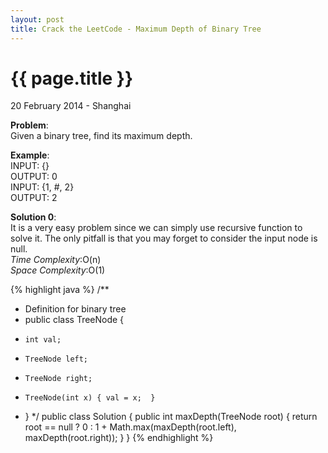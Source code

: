 ```yaml
---
layout: post
title: Crack the LeetCode - Maximum Depth of Binary Tree
---
```


{{ page.title }}
================

<p class="meta">20 February 2014 - Shanghai </p>

**Problem**:  
Given a binary tree, find its maximum depth.

**Example**:  
INPUT: {}  
OUTPUT: 0  
INPUT: {1, #, 2}  
OUTPUT: 2

**Solution 0**:  
It is a very easy problem since we can simply use recursive function to solve it. The only pitfall is that you may forget to consider the input node is null.  
*Time Complexity*:O(n)  
*Space Complexity*:O(1)  

{% highlight java %}
/**
 * Definition for binary tree
 * public class TreeNode {
 *     int val;
 *     TreeNode left;
 *     TreeNode right;
 *     TreeNode(int x) { val = x;  }
 * }
 */
public class Solution {
    public int maxDepth(TreeNode root) {
        return root == null ? 0 : 1 + Math.max(maxDepth(root.left), maxDepth(root.right));
    }
}
{% endhighlight %}

